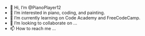 - 👋 Hi, I’m @PianoPlayer12
- 👀 I’m interested in piano, coding, and painting.
- 🌱 I’m currently learning on Code Academy and FreeCodeCamp.
- 💞️ I’m looking to collaborate on ...
- 📫 How to reach me ...

<!---
PianoPlayer12/PianoPlayer12 is a ✨ special ✨ repository because its `README.md` (this file) appears on your GitHub profile.
You can click the Preview link to take a look at your changes.
--->
